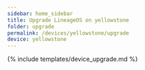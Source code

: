 ```yaml
---
sidebar: home_sidebar
title: Upgrade LineageOS on yellowstone
folder: upgrade
permalink: /devices/yellowstone/upgrade
device: yellowstone
---
```

{% include templates/device_upgrade.md %}
